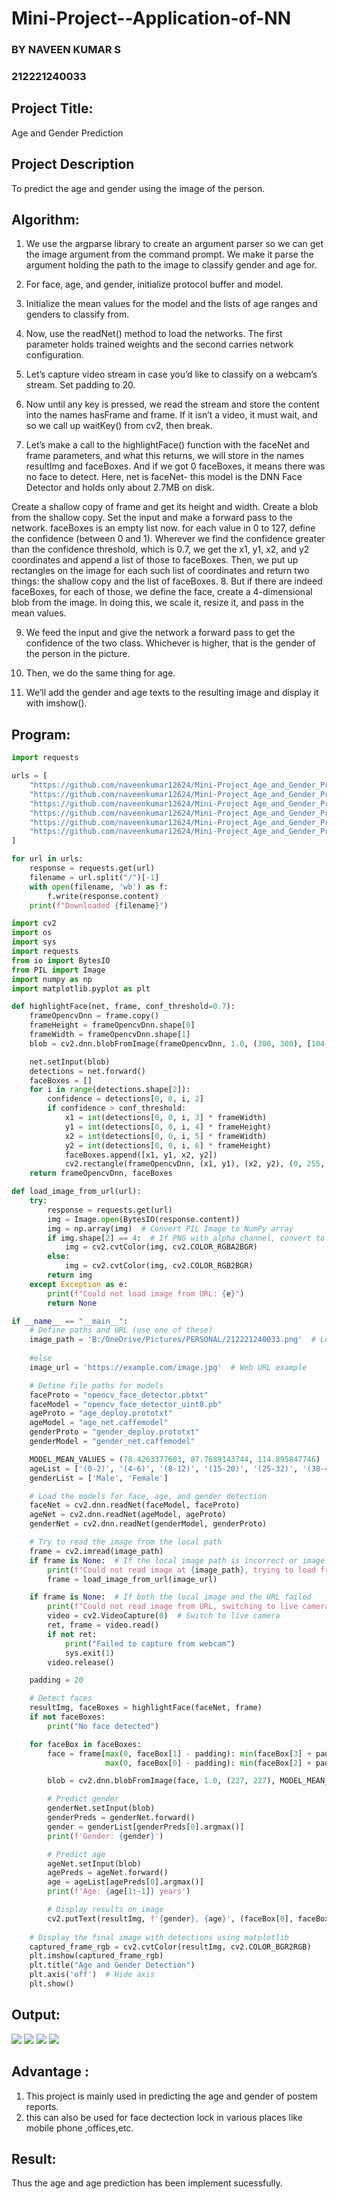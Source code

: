 # Mini-Project--Application-of-NN
### BY NAVEEN KUMAR S
### 212221240033

## Project Title:
Age and Gender Prediction 
## Project Description 
To predict the age and gender using the image of the person.
## Algorithm:

1. We use the argparse library to create an argument parser so we can get the image argument from the command prompt. We make it parse the argument holding the path to the image to classify gender and age for.

2. For face, age, and gender, initialize protocol buffer and model.

3. Initialize the mean values for the model and the lists of age ranges and genders to classify from.

4. Now, use the readNet() method to load the networks. The first parameter holds trained weights and the second carries network configuration.

5. Let’s capture video stream in case you’d like to classify on a webcam’s stream. Set padding to 20.

6. Now until any key is pressed, we read the stream and store the content into the names hasFrame and frame. If it isn’t a video, it must wait, and so we call up waitKey() from cv2, then break.

7. Let’s make a call to the highlightFace() function with the faceNet and frame parameters, and what this returns, we will store in the names resultImg and faceBoxes. And if we got 0 faceBoxes, it means there was no face to detect.
Here, net is faceNet- this model is the DNN Face Detector and holds only about 2.7MB on disk.

Create a shallow copy of frame and get its height and width.
Create a blob from the shallow copy.
Set the input and make a forward pass to the network.
faceBoxes is an empty list now. for each value in 0 to 127, define the confidence (between 0 and 1). Wherever we find the confidence greater than the confidence threshold, which is 0.7, we get the x1, y1, x2, and y2 coordinates and append a list of those to faceBoxes.
Then, we put up rectangles on the image for each such list of coordinates and return two things: the shallow copy and the list of faceBoxes.
8. But if there are indeed faceBoxes, for each of those, we define the face, create a 4-dimensional blob from the image. In doing this, we scale it, resize it, and pass in the mean values.

9. We feed the input and give the network a forward pass to get the confidence of the two class. Whichever is higher, that is the gender of the person in the picture.

10. Then, we do the same thing for age.

11. We’ll add the gender and age texts to the resulting image and display it with imshow().
## Program:

```python
import requests

urls = [
    "https://github.com/naveenkumar12624/Mini-Project_Age_and_Gender_Prediction/raw/main/opencv_face_detector.pbtxt",
    "https://github.com/naveenkumar12624/Mini-Project_Age_and_Gender_Prediction/raw/main/opencv_face_detector_uint8.pb",
    "https://github.com/naveenkumar12624/Mini-Project_Age_and_Gender_Prediction/raw/main/age_deploy.prototxt",
    "https://github.com/naveenkumar12624/Mini-Project_Age_and_Gender_Prediction/raw/main/age_net.caffemodel",
    "https://github.com/naveenkumar12624/Mini-Project_Age_and_Gender_Prediction/raw/main/gender_deploy.prototxt",
    "https://github.com/naveenkumar12624/Mini-Project_Age_and_Gender_Prediction/raw/main/gender_net.caffemodel"
]

for url in urls:
    response = requests.get(url)
    filename = url.split("/")[-1]
    with open(filename, 'wb') as f:
        f.write(response.content)
    print(f"Downloaded {filename}")
```

```python
import cv2
import os
import sys
import requests
from io import BytesIO
from PIL import Image
import numpy as np
import matplotlib.pyplot as plt

def highlightFace(net, frame, conf_threshold=0.7):
    frameOpencvDnn = frame.copy()
    frameHeight = frameOpencvDnn.shape[0]
    frameWidth = frameOpencvDnn.shape[1]
    blob = cv2.dnn.blobFromImage(frameOpencvDnn, 1.0, (300, 300), [104, 117, 123], True, False)

    net.setInput(blob)
    detections = net.forward()
    faceBoxes = []
    for i in range(detections.shape[2]):
        confidence = detections[0, 0, i, 2]
        if confidence > conf_threshold:
            x1 = int(detections[0, 0, i, 3] * frameWidth)
            y1 = int(detections[0, 0, i, 4] * frameHeight)
            x2 = int(detections[0, 0, i, 5] * frameWidth)
            y2 = int(detections[0, 0, i, 6] * frameHeight)
            faceBoxes.append([x1, y1, x2, y2])
            cv2.rectangle(frameOpencvDnn, (x1, y1), (x2, y2), (0, 255, 0), int(round(frameHeight / 150)), 8)
    return frameOpencvDnn, faceBoxes

def load_image_from_url(url):
    try:
        response = requests.get(url)
        img = Image.open(BytesIO(response.content))
        img = np.array(img)  # Convert PIL Image to NumPy array
        if img.shape[2] == 4:  # If PNG with alpha channel, convert to BGR
            img = cv2.cvtColor(img, cv2.COLOR_RGBA2BGR)
        else:
            img = cv2.cvtColor(img, cv2.COLOR_RGB2BGR)
        return img
    except Exception as e:
        print(f"Could not load image from URL: {e}")
        return None

if __name__ == "__main__":
    # Define paths and URL (use one of these)
    image_path = 'B:/OneDrive/Pictures/PERSONAL/212221240033.png'  # Local path example
    
    #else
    image_url = 'https://example.com/image.jpg'  # Web URL example

    # Define file paths for models
    faceProto = "opencv_face_detector.pbtxt"
    faceModel = "opencv_face_detector_uint8.pb"
    ageProto = "age_deploy.prototxt"
    ageModel = "age_net.caffemodel"
    genderProto = "gender_deploy.prototxt"
    genderModel = "gender_net.caffemodel"

    MODEL_MEAN_VALUES = (78.4263377603, 87.7689143744, 114.895847746)
    ageList = ['(0-2)', '(4-6)', '(8-12)', '(15-20)', '(25-32)', '(38-43)', '(48-53)', '(60-100)']
    genderList = ['Male', 'Female']

    # Load the models for face, age, and gender detection
    faceNet = cv2.dnn.readNet(faceModel, faceProto)
    ageNet = cv2.dnn.readNet(ageModel, ageProto)
    genderNet = cv2.dnn.readNet(genderModel, genderProto)

    # Try to read the image from the local path
    frame = cv2.imread(image_path)
    if frame is None:  # If the local image path is incorrect or image cannot be read
        print(f"Could not read image at {image_path}, trying to load from URL...")
        frame = load_image_from_url(image_url)

    if frame is None:  # If both the local image and the URL failed
        print(f"Could not read image from URL, switching to live camera...")
        video = cv2.VideoCapture(0)  # Switch to live camera
        ret, frame = video.read()
        if not ret:
            print("Failed to capture from webcam")
            sys.exit(1)
        video.release()

    padding = 20

    # Detect faces
    resultImg, faceBoxes = highlightFace(faceNet, frame)
    if not faceBoxes:
        print("No face detected")

    for faceBox in faceBoxes:
        face = frame[max(0, faceBox[1] - padding): min(faceBox[3] + padding, frame.shape[0] - 1),
                     max(0, faceBox[0] - padding): min(faceBox[2] + padding, frame.shape[1] - 1)]

        blob = cv2.dnn.blobFromImage(face, 1.0, (227, 227), MODEL_MEAN_VALUES, swapRB=False)

        # Predict gender
        genderNet.setInput(blob)
        genderPreds = genderNet.forward()
        gender = genderList[genderPreds[0].argmax()]
        print(f'Gender: {gender}')

        # Predict age
        ageNet.setInput(blob)
        agePreds = ageNet.forward()
        age = ageList[agePreds[0].argmax()]
        print(f'Age: {age[1:-1]} years')

        # Display results on image
        cv2.putText(resultImg, f'{gender}, {age}', (faceBox[0], faceBox[1] - 10), cv2.FONT_HERSHEY_SIMPLEX, 0.8, (0, 255, 255), 2, cv2.LINE_AA)
    
    # Display the final image with detections using matplotlib
    captured_frame_rgb = cv2.cvtColor(resultImg, cv2.COLOR_BGR2RGB)
    plt.imshow(captured_frame_rgb)
    plt.title("Age and Gender Detection")
    plt.axis('off')  # Hide axis
    plt.show()
```

## Output:
![](1.png)
![](2.png)
![](4.png)
![](5.png)
## Advantage :
1. This project is mainly used in predicting the age and gender of postem reports.
2. this can also be used for face dectection lock in various places like mobile phone ,offices,etc.
## Result:
Thus the age and age prediction has been implement sucessfully.
